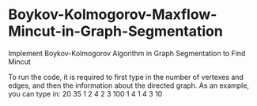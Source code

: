 # Boykov-Kolmogorov-Maxflow-Mincut-in-Graph-Segmentation
Implement Boykov-Kolmogorov Algorithm in Graph Segmentation to Find Mincut

To run the code, it is required to first type in the number of vertexes and edges, and then the information about the directed graph.
As an example, you can type in:
20 35
1 2 4
2 3 100
1 4 1
4 3 10

